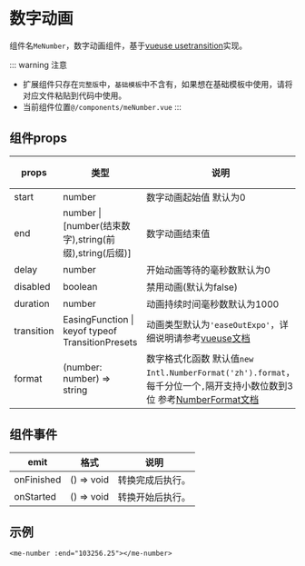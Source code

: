 # 数字动画

组件名`MeNumber`，数字动画组件，基于[vueuse usetransition](https://vueuse.org/core/usetransition/#usetransition)实现。

::: warning 注意
- 扩展组件只存在`完整版`中，`基础模板`中不含有，如果想在基础模板中使用，请将对应文件粘贴到代码中使用。
- 当前组件位置`@/components/meNumber.vue`
:::

## 组件props

| props      | 类型 |说明|必填|
| ----------- | ----------- | ----------- | ----------- |
| start      | number | 数字动画起始值 默认为0|否|
| end      | number \| [number(结束数字),string(前缀),string(后缀)] | 数字动画结束值 |是|
| delay    | number | 开始动画等待的毫秒数默认为0 |否|
| disabled | boolean | 禁用动画(默认为false) |否|
| duration | number | 动画持续时间毫秒数默认为1000 | 否|
| transition|  EasingFunction \| keyof typeof TransitionPresets  | 动画类型默认为`'easeOutExpo'`，详细说明请参考[vueuse文档](https://vueuse.org/core/usetransition/#type-declarations) | 否 |
|format| (number: number) => string |数字格式化函数 默认值`new Intl.NumberFormat('zh').format`，每千分位一个`,`隔开支持小数位数到3位  参考[NumberFormat文档](https://developer.mozilla.org/zh-CN/docs/Web/JavaScript/Reference/Global_Objects/Intl/NumberFormat)|否|

## 组件事件

| emit      | 格式 |说明|
| ----------- | ----------- | ----------- |
| onFinished | () => void | 转换完成后执行。|
| onStarted | () => void | 转换开始后执行。|

## 示例

```vue
<me-number :end="103256.25"></me-number>
```
